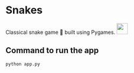 # Snakes

Classical snake game :snake: built using Pygames. <img src="https://raw.githubusercontent.com/pygame/pygame/main/docs/pygame_logo.gif" height="30px" />
 
 ## Command to run the app
 
 ```
 python app.py
 ```
 
